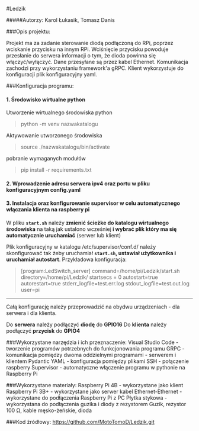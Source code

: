 #Ledzik

#####Autorzy: Karol Łukasik, Tomasz Danis


###Opis projektu:

Projekt ma za zadanie sterowanie diodą podłączoną do RPi, poprzez wciskanie przycisku na innym RPi. Wciśnięcie przycisku powoduje przesłanie do serwera informacji o tym, że dioda powinna się włączyć/wyłączyć. Dane przesyłane są przez kabel Ethernet. Komunikacja zachodzi przy wykorzystaniu framework'a gRPC. Klient wykorzystuje do konfiguracji plik konfiguracyjny yaml.

###Konfiguracja programu:

#### 1. Środowisko wirtualne python

Utworzenie wirtualnego środowiska python
>python -m venv nazwakatalogu

Aktywowanie utworzonego środowiska

>source ./nazwakatalogu/bin/activate

pobranie wymaganych modułów
>pip install -r requirements.txt

#### 2. Wprowadzenie **adresu serwera** ipv4 oraz **portu** w pliku konfiguracyjnym config.yaml



#### 3. Instalacja oraz konfigurowanie **supervisor** w celu automatycznego włączania klienta na raspberry pi

W pliku **`start.sh`** należy ****zmienić ścieżke** do katalogu wirtualnego środowiska** na taką jak ustalono wcześniej **i wybrać plik który ma się automatycznie uruchamiać** (serwer lub klient)

Plik konfiguracyjny w katalogu /etc/supervisor/conf.d/ należy skonfigurować tak żeby uruchamiał **`start.sh`, ustawiał użytkownika i uruchamiał autostart**. Przykładowa konfiguracja:
>[program:LedSwitch_server]
command=/home/pi/Ledzik/start.sh
directory=/home/pi/Ledzik/
startsecs = 0
autostart=true
autorestart=true
stderr_logfile=test.err.log
stdout_logfile=test.out.log
user=pi

___ 
Całą konfigurację należy przeprowadzić na obydwu urządzeniach - dla serwera i dla klienta.

Do **serwera** należy podłączyć **diodę** do **GPIO16**
Do **klienta** należy podłączyć **przycisk** do **GPIO4**


###Wykorzystane narzędzia i ich przeznaczenie:
Visual Studio Code - tworzenie programów potrzebnych do funkcjonowania programu
GRPC - komunikacja pomiędzy dwoma oddzielnymi programami - serwerem i klientem
Pydantic YAML - konfiguracja pomiędzy plikami
SSH - połączenie raspberry 
Supervisor - automatyczne włączenie programu w pythonie na Raspberry Pi

###Wykorzystane materiały:
Raspberry Pi 4B - wykorzystane jako klient
Raspberry Pi 3B+ - wykorzystane jako serwer
kabel Ethernet-Ethernet - wykorzystane do podłączenia Raspberry Pi z PC
Płytka stykowa - wykorzystana do podłączenia guzika i diody z rezystorem
Guzik, rezystor 100 Ω, kable męsko-żeńskie, dioda

###Kod źródłowy: https://github.com/MotoTomoD/Ledzik.git



 





